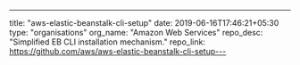 ---
title: "aws-elastic-beanstalk-cli-setup"
date: 2019-06-16T17:46:21+05:30
type: "organisations"
org_name: "Amazon Web Services"
repo_desc: "Simplified EB CLI installation mechanism."
repo_link: https://github.com/aws/aws-elastic-beanstalk-cli-setup---